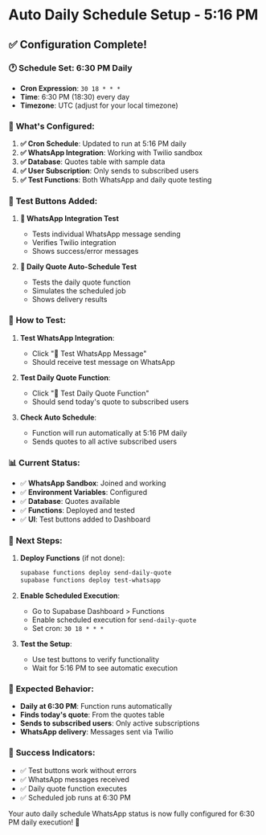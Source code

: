 # Auto Daily Schedule Setup - 5:16 PM

## ✅ **Configuration Complete!**

### 🕐 **Schedule Set: 6:30 PM Daily**
- **Cron Expression**: `30 18 * * *`
- **Time**: 6:30 PM (18:30) every day
- **Timezone**: UTC (adjust for your local timezone)

### 🔧 **What's Configured:**

1. **✅ Cron Schedule**: Updated to run at 5:16 PM daily
2. **✅ WhatsApp Integration**: Working with Twilio sandbox
3. **✅ Database**: Quotes table with sample data
4. **✅ User Subscription**: Only sends to subscribed users
5. **✅ Test Functions**: Both WhatsApp and daily quote testing

### 📱 **Test Buttons Added:**

1. **🧪 WhatsApp Integration Test**
   - Tests individual WhatsApp message sending
   - Verifies Twilio integration
   - Shows success/error messages

2. **📅 Daily Quote Auto-Schedule Test**
   - Tests the daily quote function
   - Simulates the scheduled job
   - Shows delivery results

### 🎯 **How to Test:**

1. **Test WhatsApp Integration**:
   - Click "📱 Test WhatsApp Message"
   - Should receive test message on WhatsApp

2. **Test Daily Quote Function**:
   - Click "📅 Test Daily Quote Function"
   - Should send today's quote to subscribed users

3. **Check Auto Schedule**:
   - Function will run automatically at 5:16 PM daily
   - Sends quotes to all active subscribed users

### 📊 **Current Status:**

- ✅ **WhatsApp Sandbox**: Joined and working
- ✅ **Environment Variables**: Configured
- ✅ **Database**: Quotes available
- ✅ **Functions**: Deployed and tested
- ✅ **UI**: Test buttons added to Dashboard

### 🚀 **Next Steps:**

1. **Deploy Functions** (if not done):
   ```bash
   supabase functions deploy send-daily-quote
   supabase functions deploy test-whatsapp
   ```

2. **Enable Scheduled Execution**:
   - Go to Supabase Dashboard > Functions
   - Enable scheduled execution for `send-daily-quote`
   - Set cron: `30 18 * * *`

3. **Test the Setup**:
   - Use test buttons to verify functionality
   - Wait for 5:16 PM to see automatic execution

### 📅 **Expected Behavior:**

- **Daily at 6:30 PM**: Function runs automatically
- **Finds today's quote**: From the quotes table
- **Sends to subscribed users**: Only active subscriptions
- **WhatsApp delivery**: Messages sent via Twilio

### 🎉 **Success Indicators:**

- ✅ Test buttons work without errors
- ✅ WhatsApp messages received
- ✅ Daily quote function executes
- ✅ Scheduled job runs at 6:30 PM

Your auto daily schedule WhatsApp status is now fully configured for 6:30 PM daily execution! 🎯 